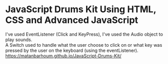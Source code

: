# JavaScript Drums Kit Using HTML, CSS and Advanced JavaScript
I've used EventListener (Click and KeyPress), I've used the Audio object to play sounds. <br>
A Switch used to handle what the user choose to click on or what key was pressed by the user on the keyboard (using the eventListener). <br>
https://matanbarhoum.github.io/JavaScript-Drums-Kit/
